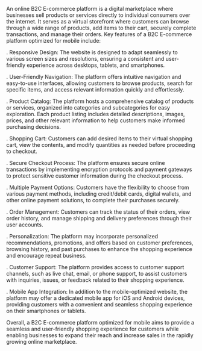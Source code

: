 An online B2C E-commerce platform is a digital marketplace where businesses sell products or services directly to individual consumers over the internet. It serves as a virtual storefront where customers can browse through a wide range of products, add items to their cart, securely complete transactions, and manage their orders.
Key features of a B2C E-commerce platform optimized for mobile include:

. Responsive Design: The website is designed to adapt seamlessly to various screen sizes and resolutions, ensuring a consistent and user-friendly experience across desktops, tablets, and smartphones.

. User-Friendly Navigation: The platform offers intuitive navigation and easy-to-use interfaces, allowing customers to browse products, search for specific items, and access relevant information quickly and effortlessly.

. Product Catalog: The platform hosts a comprehensive catalog of products or services, organized into categories and subcategories for easy exploration. Each product listing includes detailed descriptions, images, prices, and other relevant information to help customers make informed purchasing decisions.

. Shopping Cart: Customers can add desired items to their virtual shopping cart, view the contents, and modify quantities as needed before proceeding to checkout.

. Secure Checkout Process: The platform ensures secure online transactions by implementing encryption protocols and payment gateways to protect sensitive customer information during the checkout process.

. Multiple Payment Options: Customers have the flexibility to choose from various payment methods, including credit/debit cards, digital wallets, and other online payment solutions, to complete their purchases securely.

. Order Management: Customers can track the status of their orders, view order history, and manage shipping and delivery preferences through their user accounts.

. Personalization: The platform may incorporate personalized recommendations, promotions, and offers based on customer preferences, browsing history, and past purchases to enhance the shopping experience and encourage repeat business.

. Customer Support: The platform provides access to customer support channels, such as live chat, email, or phone support, to assist customers with inquiries, issues, or feedback related to their shopping experience.

. Mobile App Integration: In addition to the mobile-optimized website, the platform may offer a dedicated mobile app for iOS and Android devices, providing customers with a convenient and seamless shopping experience on their smartphones or tablets.

Overall, a B2C E-commerce platform optimized for mobile aims to provide a seamless and user-friendly shopping experience for customers while enabling businesses to expand their reach and increase sales in the rapidly growing online marketplace.
